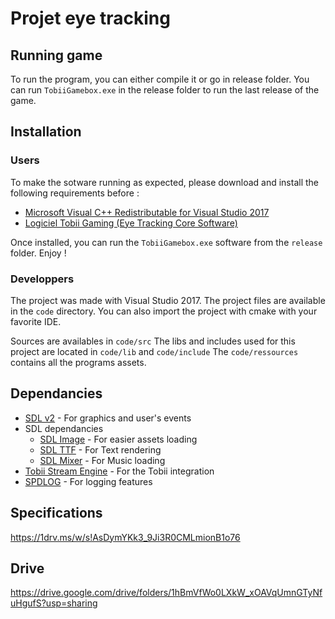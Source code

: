 # Projet eye tracking

## Running game
To run the program, you can either compile it or go in release folder.
You can run ``TobiiGamebox.exe`` in the release folder to run the last release of the game.

## Installation

### Users
To make the sotware running as expected, please download and install the following requirements before : 
- [Microsoft Visual C++ Redistributable for Visual Studio 2017](https://support.microsoft.com/en-ph/help/2977003/the-latest-supported-visual-c-downloads)
- [Logiciel Tobii Gaming (Eye Tracking Core Software)](https://tobiigaming.com/getstarted/)

Once installed, you can run the ``TobiiGamebox.exe`` software from the ``release`` folder. Enjoy !

### Developpers

The project was made with Visual Studio 2017. The project files are available in the ``code`` directory.
You can also import the project with cmake with your favorite IDE.

Sources are availables in ``code/src``
The libs and includes used for this project are located in ``code/lib`` and ``code/include``
The ``code/ressources`` contains all the programs assets.

## Dependancies
- [SDL v2](https://www.libsdl.org/index.php) - For graphics and user's events 
- SDL dependancies
	- [SDL Image](https://www.libsdl.org/projects/SDL_image/) - For easier assets loading 
	- [SDL TTF](https://www.libsdl.org/projects/SDL_ttf/docs/SDL_ttf.html) - For Text rendering 
	- [SDL Mixer](https://www.libsdl.org/projects/SDL_mixer/) - For Music loading 
- [Tobii Stream Engine](https://developer.tobii.com/consumer-eye-trackers/stream-engine/) - For the Tobii integration 
- [SPDLOG](https://github.com/gabime/spdlog) - For logging features 


## Specifications
https://1drv.ms/w/s!AsDymYKk3_9Ji3R0CMLmionB1o76

## Drive 
https://drive.google.com/drive/folders/1hBmVfWo0LXkW_xOAVqUmnGTyNfuHgufS?usp=sharing